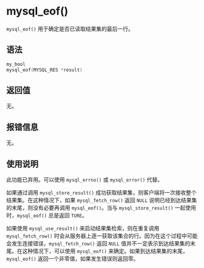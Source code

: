 mysql_eof() 
================================

`mysql_eof()` 用于确定是否已读取结果集的最后一行。

语法 
-----------------------

```c
my_bool
mysql_eof(MYSQL_RES *result)
```



返回值 
------------------------

无。

报错信息 
-------------------------

无。

使用说明 
-------------------------

此功能已弃用。可以使用 `mysql_errno()` 或 `mysql_error()` 代替。

如果通过调用 `mysql_store_result()` 成功获取结果集，则客户端将一次接收整个结果集。在这种情况下，如果 `mysql_fetch_row()` 返回 `NULL` 说明已经到达结果集的末尾，则没有必要再调用 `mysql_eof()`。当与 `mysql_store_result()` 一起使用时，`mysql_eof()` 总是返回 `TURE`。

如果使用 `mysql_use_result()` 来启动结果集检索，则在重复调用 `mysql_fetch_row()` 时会从服务器上逐一获取该集合的行。因为在这个过程中可能会发生连接错误，`mysql_fetch_row()` 返回 `NULL` 值并不一定表示到达结果集的末尾。在这种情况下，可以使用 `mysql_eof()` 来确定。如果到达结果集的末尾，`mysql_eof()` 返回一个非零值，如果发生错误则返回零。
